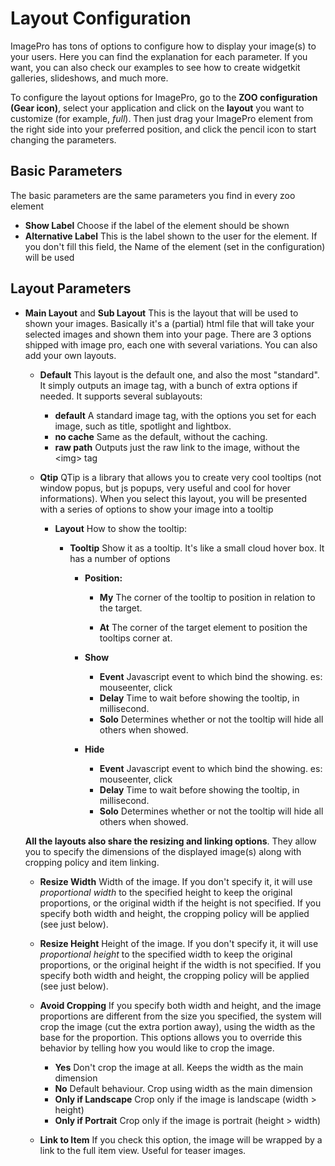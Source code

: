 # Layout Configuration

ImagePro has tons of options to configure how to display your image(s) to your users. Here you can find the explanation for each parameter.
If you want, you can also check our examples to see how to create widgetkit galleries, slideshows, and much more.

To configure the layout options for ImagePro, go to the **ZOO configuration (Gear icon)**, select your application and click on the **layout** you want to customize (for example, *full*). 
Then just drag your ImagePro element from the right side into your preferred position, and click the pencil icon to start changing the parameters.

## Basic Parameters

The basic parameters are the same parameters you find in every zoo element

- **Show Label**
Choose if the label of the element should be shown
- **Alternative Label**
This is the label shown to the user for the element. If you don't fill this field, the Name of the element (set in the configuration) will be used

## Layout Parameters

- **Main Layout** and **Sub Layout**
This is the layout that will be used to shown your images. Basically it's a (partial) html file that will take your selected images and shown them into your page. There are 3 options shipped with image pro, each one with several variations. You can also add your own layouts.
	- **Default**
	This layout is the default one, and also the most "standard". It simply outputs an image tag, with a bunch of extra options if needed.
	It supports several sublayouts:

		- **default**
		A standard image tag, with the options you set for each image, such as title, spotlight and lightbox.
		- **no cache**
		Same as the default, without the caching.
		- **raw path**
		Outputs just the raw link to the image, without the \<img\> tag

	- **Qtip**
	QTip is a library that allows you to create very cool tooltips (not window popus, but js popups, very useful and cool for hover informations). When you select this layout, you will be presented with a series of options to show your image into a tooltip

		- **Layout**
		How to show the tooltip:

			- **Tooltip**
			Show it as a tooltip. It's like a small cloud hover box.
			It has a number of options
				
				- **Position:**
					- **My**
					The corner of the tooltip to position in relation to the target.

					- **At**
					The corner of the target element to position the tooltips corner at.

				- **Show**
					- **Event**
					Javascript event to which bind the showing. es: mouseenter, click
					- **Delay**
					Time to wait before showing the tooltip, in millisecond.
					- **Solo**
					Determines whether or not the tooltip will hide all others when showed.

				- **Hide**
					- **Event**
					Javascript event to which bind the showing. es: mouseenter, click
					- **Delay**
					Time to wait before showing the tooltip, in millisecond.
					- **Solo**
					Determines whether or not the tooltip will hide all others when showed.

	**All the layouts also share the resizing and linking options**. They allow you to specify the dimensions of the displayed image(s) along with cropping policy and item linking.

	- **Resize Width**
	Width of the image. If you don't specify it, it will use *proportional width* to the specified height to keep the original proportions, or the original width if the height is not specified. If you specify both width and height, the cropping policy will be applied (see just below).

	- **Resize Height**
	Height of the image. If you don't specify it, it will use *proportional height* to the specified width to keep the original proportions, or the original height if the width is not specified. If you specify both width and height, the cropping policy will be applied (see just below).

	- **Avoid Cropping**
	If you specify both width and height, and the image proportions are different from the size you specified, the system will crop the image (cut the extra portion away), using the width as the base for the proportion. This options allows you to override this behavior by telling how you would like to crop the image.

		- **Yes**
		Don't crop the image at all. Keeps the width as the main dimension
		- **No**
		Default behaviour. Crop using width as the main dimension
		- **Only if Landscape**
		Crop only if the image is landscape (width > height)
		- **Only if Portrait**
		Crop only if the image is portrait (height > width)

	- **Link to Item**
	If you check this option, the image will be wrapped by a link to the full item view. Useful for teaser images.
		